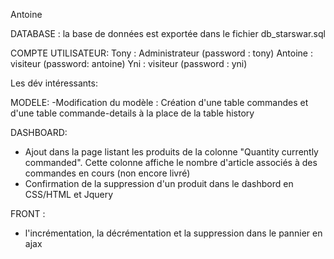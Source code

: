 Antoine

DATABASE :
la base de données est exportée dans le fichier db_starswar.sql

COMPTE UTILISATEUR:
Tony : Administrateur (password : tony)
Antoine : visiteur (password: antoine)
Yni : visiteur (password : yni)


Les dév intéressants:

MODELE:
-Modification du modèle : Création d'une table commandes et d'une table commande-details à la place de la table history

DASHBOARD:
- Ajout dans la page listant les produits de la colonne "Quantity currently commanded". Cette colonne affiche le nombre d'article
  associés à des commandes en cours (non encore livré)
- Confirmation de la suppression d'un produit dans le dashbord en CSS/HTML et Jquery

FRONT :
- l'incrémentation, la décrémentation et la suppression dans le pannier en ajax
